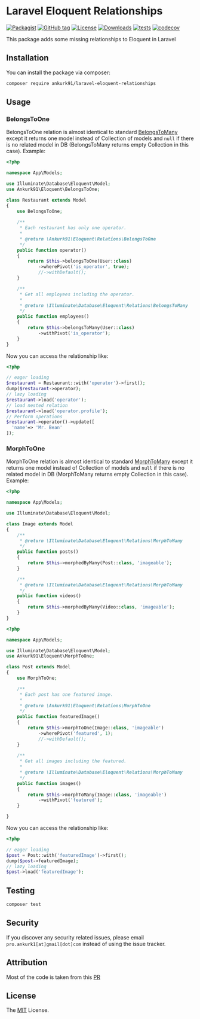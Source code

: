 # Laravel Eloquent Relationships

[![Packagist](https://badgen.net/packagist/v/ankurk91/laravel-eloquent-relationships)](https://packagist.org/packages/ankurk91/laravel-eloquent-relationships)
[![GitHub tag](https://badgen.net/github/tag/ankurk91/laravel-eloquent-relationships)](https://github.com/ankurk91/laravel-eloquent-relationships/releases)
[![License](https://badgen.net/packagist/license/ankurk91/laravel-eloquent-relationships)](LICENSE.txt)
[![Downloads](https://badgen.net/packagist/dt/ankurk91/laravel-eloquent-relationships)](https://packagist.org/packages/ankurk91/laravel-eloquent-relationships/stats)
[![tests](https://github.com/ankurk91/laravel-eloquent-relationships/workflows/tests/badge.svg)](https://github.com/ankurk91/laravel-eloquent-relationships/actions)
[![codecov](https://codecov.io/gh/ankurk91/laravel-eloquent-relationships/branch/master/graph/badge.svg)](https://codecov.io/gh/ankurk91/laravel-eloquent-relationships)

This package adds some missing relationships to Eloquent in Laravel

## Installation

You can install the package via composer:

```bash
composer require ankurk91/laravel-eloquent-relationships
```

## Usage

### BelongsToOne

BelongsToOne relation is almost identical to
standard [BelongsToMany](https://laravel.com/docs/7.x/eloquent-relationships#many-to-many) except it returns one model
instead of Collection of models and `null` if there is no related model in DB (BelongsToMany returns empty Collection in
this case). Example:

```php
<?php

namespace App\Models;

use Illuminate\Database\Eloquent\Model;
use Ankurk91\Eloquent\BelongsToOne;

class Restaurant extends Model
{
    use BelongsToOne;
    
    /**
     * Each restaurant has only one operator.
     * 
     * @return \Ankurk91\Eloquent\Relations\BelongsToOne
     */
    public function operator()
    {
        return $this->belongsToOne(User::class)          
            ->wherePivot('is_operator', true);
            //->withDefault();
    }

    /**
     * Get all employees including the operator.
     * 
     * @return \Illuminate\Database\Eloquent\Relations\BelongsToMany
     */
    public function employees()
    {
        return $this->belongsToMany(User::class)
            ->withPivot('is_operator');
    }   
}    
```

Now you can access the relationship like:

```php
<?php

// eager loading
$restaurant = Restaurant::with('operator')->first();
dump($restaurant->operator);
// lazy loading
$restaurant->load('operator');
// load nested relation
$restaurant->load('operator.profile');
// Perform operations
$restaurant->operator()->update([
  'name'=> 'Mr. Bean'
]);
```

### MorphToOne

MorphToOne relation is almost identical to
standard [MorphToMany](https://laravel.com/docs/7.x/eloquent-relationships#many-to-many-polymorphic-relations) except it
returns one model instead of Collection of models and `null` if there is no related model in DB (MorphToMany returns
empty Collection in this case). Example:

```php
<?php

namespace App\Models;

use Illuminate\Database\Eloquent\Model;

class Image extends Model
{
    /**
     * @return \Illuminate\Database\Eloquent\Relations\MorphToMany
     */
    public function posts()
    {
        return $this->morphedByMany(Post::class, 'imageable');
    }

    /**
     * @return \Illuminate\Database\Eloquent\Relations\MorphToMany
     */
    public function videos()
    {
        return $this->morphedByMany(Video::class, 'imageable');
    }
}
```

```php
<?php

namespace App\Models;

use Illuminate\Database\Eloquent\Model;
use Ankurk91\Eloquent\MorphToOne;

class Post extends Model
{
    use MorphToOne;

    /**
     * Each post has one featured image.
     * 
     * @return \Ankurk91\Eloquent\Relations\MorphToOne
     */
    public function featuredImage()
    {
        return $this->morphToOne(Image::class, 'imageable')
            ->wherePivot('featured', 1);
            //->withDefault();
    }
    
    /**
     * Get all images including the featured.
     *   
     * @return \Illuminate\Database\Eloquent\Relations\MorphToMany
     */
    public function images()
    {
        return $this->morphToMany(Image::class, 'imageable')
            ->withPivot('featured');
    }

}

```

Now you can access the relationship like:

```php
<?php

// eager loading
$post = Post::with('featuredImage')->first();
dump($post->featuredImage);
// lazy loading
$post->load('featuredImage');
```

## Testing

```bash
composer test
```

## Security

If you discover any security related issues, please email `pro.ankurk1[at]gmail[dot]com` instead of using the issue
tracker.

## Attribution

Most of the code is taken from this [PR](https://github.com/laravel/framework/pull/25083)

## License

The [MIT](https://opensource.org/licenses/MIT) License.
